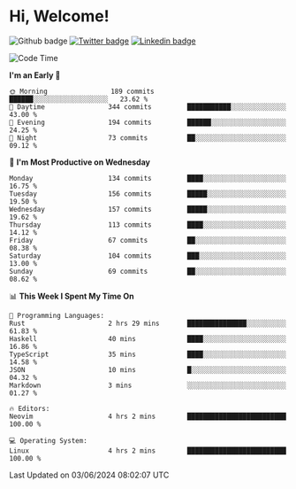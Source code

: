   # Hi, Welcome!
  ![Github badge](https://img.shields.io/github/followers/kraken-afk.svg?style=social&label=Follow&maxAge=2592000)
  [![Twitter badge](https://img.shields.io/badge/-Twitter-00acee?style=flat-square&logo=Twitter&logoColor=white)](https://twitter.com/trshppl)
  [![Linkedin badge](https://img.shields.io/badge/LinkedIn-0077B5?style=flat-square&logo=linkedin&logoColor=white)](https://www.linkedin.com/in/noveanrer)
<!--START_SECTION:waka-->
![Code Time](http://img.shields.io/badge/Code%20Time-227%20hrs%2030%20mins-blue)

**I'm an Early 🐤** 

```text
🌞 Morning                189 commits         ██████░░░░░░░░░░░░░░░░░░░   23.62 % 
🌆 Daytime                344 commits         ███████████░░░░░░░░░░░░░░   43.00 % 
🌃 Evening                194 commits         ██████░░░░░░░░░░░░░░░░░░░   24.25 % 
🌙 Night                  73 commits          ██░░░░░░░░░░░░░░░░░░░░░░░   09.12 % 
```
📅 **I'm Most Productive on Wednesday** 

```text
Monday                   134 commits         ████░░░░░░░░░░░░░░░░░░░░░   16.75 % 
Tuesday                  156 commits         █████░░░░░░░░░░░░░░░░░░░░   19.50 % 
Wednesday                157 commits         █████░░░░░░░░░░░░░░░░░░░░   19.62 % 
Thursday                 113 commits         ████░░░░░░░░░░░░░░░░░░░░░   14.12 % 
Friday                   67 commits          ██░░░░░░░░░░░░░░░░░░░░░░░   08.38 % 
Saturday                 104 commits         ███░░░░░░░░░░░░░░░░░░░░░░   13.00 % 
Sunday                   69 commits          ██░░░░░░░░░░░░░░░░░░░░░░░   08.62 % 
```


📊 **This Week I Spent My Time On** 

```text
💬 Programming Languages: 
Rust                     2 hrs 29 mins       ███████████████░░░░░░░░░░   61.83 % 
Haskell                  40 mins             ████░░░░░░░░░░░░░░░░░░░░░   16.86 % 
TypeScript               35 mins             ████░░░░░░░░░░░░░░░░░░░░░   14.58 % 
JSON                     10 mins             █░░░░░░░░░░░░░░░░░░░░░░░░   04.32 % 
Markdown                 3 mins              ░░░░░░░░░░░░░░░░░░░░░░░░░   01.27 % 

🔥 Editors: 
Neovim                   4 hrs 2 mins        █████████████████████████   100.00 % 

💻 Operating System: 
Linux                    4 hrs 2 mins        █████████████████████████   100.00 % 
```


 Last Updated on 03/06/2024 08:02:07 UTC
<!--END_SECTION:waka-->